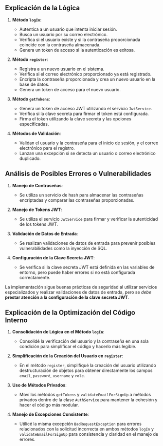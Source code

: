 ## Explicación de la Lógica

1. **Método `logIn`**:
   - Autentica a un usuario que intenta iniciar sesión.
   - Busca un usuario por su correo electrónico.
   - Verifica si el usuario existe y si la contraseña proporcionada coincide con la contraseña almacenada.
   - Genera un token de acceso si la autenticación es exitosa.

2. **Método `register`**:
   - Registra a un nuevo usuario en el sistema.
   - Verifica si el correo electrónico proporcionado ya está registrado.
   - Encripta la contraseña proporcionada y crea un nuevo usuario en la base de datos.
   - Genera un token de acceso para el nuevo usuario.

3. **Método `getTokens`**:
   - Genera un token de acceso JWT utilizando el servicio `JwtService`.
   - Verifica si la clave secreta para firmar el token está configurada.
   - Firma el token utilizando la clave secreta y las opciones especificadas.

4. **Métodos de Validación**:
   - Validan el usuario y la contraseña para el inicio de sesión, y el correo electrónico para el registro.
   - Lanzan una excepción si se detecta un usuario o correo electrónico duplicado.
   
## Análisis de Posibles Errores o Vulnerabilidades

1. **Manejo de Contraseñas**:
   - Se utiliza un servicio de hash para almacenar las contraseñas encriptadas y comparar las contraseñas proporcionadas.

2. **Manejo de Tokens JWT**:
   - Se utiliza el servicio `JwtService` para firmar y verificar la autenticidad de los tokens JWT.

3. **Validación de Datos de Entrada**:
   - Se realizan validaciones de datos de entrada para prevenir posibles vulnerabilidades como la inyección de SQL.

4. **Configuración de la Clave Secreta JWT**:
   - Se verifica si la clave secreta JWT está definida en las variables de entorno, pero puede haber errores si no está configurada correctamente.

La implementación sigue buenas prácticas de seguridad al utilizar servicios especializados y realizar validaciones de datos de entrada, pero se _debe_ **prestar atención a la configuración de la clave secreta JWT**.

## Explicación de la Optimización del Código Interno

1. **Consolidación de Lógica en el Método `logIn`**:
   - Consolidé la verificación del usuario y la contraseña en una sola condición para simplificar el código y hacerlo más legible.

2. **Simplificación de la Creación del Usuario en `register`**:
   - En el método `register`, simplifiqué la creación del usuario utilizando destructuración de objetos para obtener directamente los campos `email`, `password`, `username` y `role`.

3. **Uso de Métodos Privados**:
   - Moví los métodos `getTokens` y `validateEmailForSignUp` a métodos privados dentro de la clase `AuthService` para mantener la cohesión y hacer el código más modular.

4. **Manejo de Excepciones Consistente**:
   - Utilicé la misma excepción `BadRequestException` para errores relacionados con la solicitud incorrecta en ambos métodos `logIn` y `validateEmailForSignUp` para consistencia y claridad en el manejo de errores.